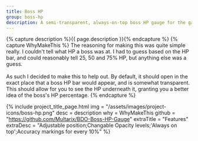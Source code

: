 ```yaml
---
title: Boss HP
group: boss-hp
description: A semi-transparent, always-on-top boss HP gauge for the game Black Desert Online.
---
```


{% capture description %}{{ page.description }}{% endcapture %}
{% capture WhyMakeThis %}
The reasoning for making this was quite simple really. I couldn't tell what HP a boss was at. I had to guess based on the HP bar, and could reasonably tell 25, 50 and 75% HP, but anything else was a guess.<br>
<br>
As such I decided to make this to help out. By default, it should open in the exact place that a boss HP bar would appear, and is somewhat transparent. This should allow for you to see the HP underneath it, granting you a better idea of the boss's HP percentage.
{% endcapture %}


{% include project_title_page.html
	img			= "/assets/images/project-icons/boss-hp.png"
	desc		= description
	why			= WhyMakeThis
	github		= "https://github.com/Multarix/BDO-Boss-HP-Gauge"
	extraTitle	= "Features"
	extraDesc	= "Adjustable position;Changable Opacity levels;'Always on top';Accuracy markings for every 10%"
%}